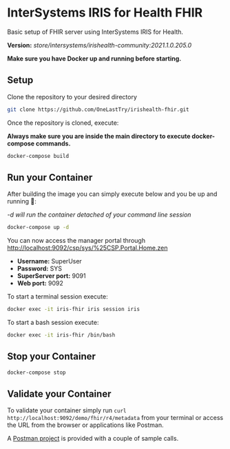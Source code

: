 # InterSystems IRIS for Health FHIR

Basic setup of FHIR server using InterSystems IRIS for Health.

**Version:** _store/intersystems/irishealth-community:2021.1.0.205.0_

**Make sure you have Docker up and running before starting.**

## Setup

Clone the repository to your desired directory

```bash
git clone https://github.com/OneLastTry/irishealth-fhir.git
```

Once the repository is cloned, execute:

**Always make sure you are inside the main directory to execute docker-compose commands.**

```bash
docker-compose build
```

## Run your Container

After building the image you can simply execute below and you be up and running 🚀:

*-d will run the container detached of your command line session*

```bash
docker-compose up -d
```

You can now access the manager portal through <http://localhost:9092/csp/sys/%25CSP.Portal.Home.zen>

- **Username:** SuperUser
- **Password:** SYS
- **SuperServer port:** 9091
- **Web port:** 9092

To start a terminal session execute:

```bash
docker exec -it iris-fhir iris session iris
```

To start a bash session execute:

```bash
docker exec -it iris-fhir /bin/bash
```

## Stop your Container

```bash
docker-compose stop
```

## Validate your Container

To validate your container simply run `curl http://localhost:9092/demo/fhir/r4/metadata` from your terminal or access the URL from the browser or applications like Postman.

A [Postman project](/blob/master/IRIS-FHIR.postman_collection.json) is provided with a couple of sample calls.
